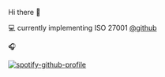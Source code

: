 Hi there 👋

💻 currently implementing ISO 27001 [@github](https://github.com/github)
 
🎧

[![spotify-github-profile](https://spotify-github-profile.vercel.app/api/view?uid=griffeth.brandon&cover_image=true&theme=default)](https://github.com/kittinan/spotify-github-profile)

